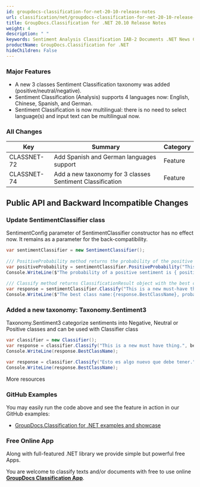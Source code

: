 ```yaml
---
id: groupdocs-classification-for-net-20-10-release-notes
url: classification/net/groupdocs-classification-for-net-20-10-release-notes
title: GroupDocs.Classification for .NET 20.10 Release Notes
weight: 4
description: " "
keywords: Sentiment Analysis Classification IAB-2 Documents .NET News Categorization
productName: GroupDocs.Classification for .NET
hideChildren: False
---
```

### Major Features

*   A new 3 classes Sentiment Classification taxonomy was added (positive/neutral/negative).
*   Sentiment Classification (Analysis) supports 4 languages now: English, Chinese, Spanish, and German.
*   Sentiment Classification is now multilingual: there is no need to select language(s) and input text can be multilingual now.

### All Changes

| Key | Summary | Category |
| --- | --- | --- |
| CLASSNET-72 | Add Spanish and German languages support | Feature |
| CLASSNET-74 | Add a new taxonomy for 3 classes Sentiment Classification  | Feature |

## Public API and Backward Incompatible Changes

### Update SentimentClassifier class

SentimentConfig parameter of SentimentClassifier constructor has no effect now. It remains as a parameter for the back-compatibility.

```csharp
var sentimentClassifier = new SentimentClassifier();
 
/// PositiveProbability method returns the probability of the positive sentiment.
var positiveProbability = sentimentClassifier.PositiveProbability("This is a new must-have thing.");
Console.WriteLine($"The probability of a positive sentiment is { positiveProbability }");
 
/// Classify method returns ClassificationResult object with the best class probability and name.
var response = sentimentClassifier.Classify("This is a new must-have thing.");
Console.WriteLine($"The best class name:{response.BestClassName}, probability: {response.BestClassProbability}");
```

### Added a new taxonomy: Taxonomy.Sentiment3

Taxonomy.Sentiment3 categorize sentiments into Negative, Neutral or Positive classes and can be used with Classifier class

```csharp
var classifier = new Classifier();
var response = classifier.Classify("This is a new must have thing.", bestClassesCount: 1, taxonomy: Taxonomy.Sentiment3);
Console.WriteLine(response.BestClassName);

var response = classifier.Classify("Esto es algo nuevo que debe tener.", bestClassesCount: 1, taxonomy: Taxonomy.Sentiment3);
Console.WriteLine(response.BestClassName);
```
  
More resources

### GitHub Examples

You may easily run the code above and see the feature in action in our GitHub examples:

*   [GroupDocs.Classification for .NET examples and showcase](https://github.com/groupdocs-classification/GroupDocs.Classification-for-.NET)

### Free Online App

Along with full-featured .NET library we provide simple but powerful free Apps. 

You are welcome to classify texts and/or documents with free to use online **[GroupDocs Classification App](https://products.groupdocs.app/classification/total)**.